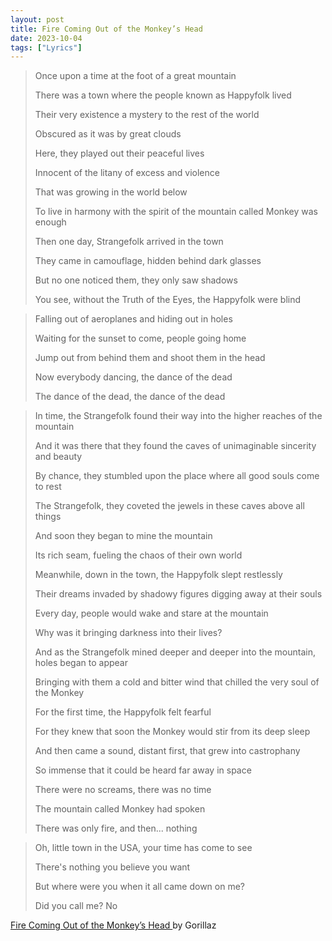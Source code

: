 ```yaml
---
layout: post
title: Fire Coming Out of the Monkey’s Head
date: 2023-10-04
tags: ["Lyrics"]
---
```


> Once upon a time at the foot of a great mountain
>
> There was a town where the people known as Happyfolk lived
>
> Their very existence a mystery to the rest of the world
>
> Obscured as it was by great clouds
>
> Here, they played out their peaceful lives
>
> Innocent of the litany of excess and violence
>
> That was growing in the world below
>
> To live in harmony with the spirit of the mountain called Monkey was enough
>
> Then one day, Strangefolk arrived in the town
>
> They came in camouflage, hidden behind dark glasses
>
> But no one noticed them, they only saw shadows
>
> You see, without the Truth of the Eyes, the Happyfolk were blind

> Falling out of aeroplanes and hiding out in holes
>
> Waiting for the sunset to come, people going home
>
> Jump out from behind them and shoot them in the head
>
> Now everybody dancing, the dance of the dead
>
> The dance of the dead, the dance of the dead

> In time, the Strangefolk found their way into the higher reaches of the mountain
>
> And it was there that they found the caves of unimaginable sincerity and beauty
>
> By chance, they stumbled upon the place where all good souls come to rest
>
> The Strangefolk, they coveted the jewels in these caves above all things
>
> And soon they began to mine the mountain
>
> Its rich seam, fueling the chaos of their own world
>
> Meanwhile, down in the town, the Happyfolk slept restlessly
>
> Their dreams invaded by shadowy figures digging away at their souls
>
> Every day, people would wake and stare at the mountain
>
> Why was it bringing darkness into their lives?
>
> And as the Strangefolk mined deeper and deeper into the mountain, holes began to appear
>
> Bringing with them a cold and bitter wind that chilled the very soul of the Monkey
>
> For the first time, the Happyfolk felt fearful
>
> For they knew that soon the Monkey would stir from its deep sleep
>
> And then came a sound, distant first, that grew into castrophany
>
> So immense that it could be heard far away in space
>
> There were no screams, there was no time
>
> The mountain called Monkey had spoken
>
> There was only fire, and then... nothing

> Oh, little town in the USA, your time has come to see
>
> There's nothing you believe you want
>
> But where were you when it all came down on me?
>
> Did you call me? No

<a href="https://youtu.be/OBabG0T2fwQ?si=dILYGAG6QrbENOfp" target="_blank">Fire Coming Out of the Monkey’s Head </a> by Gorillaz